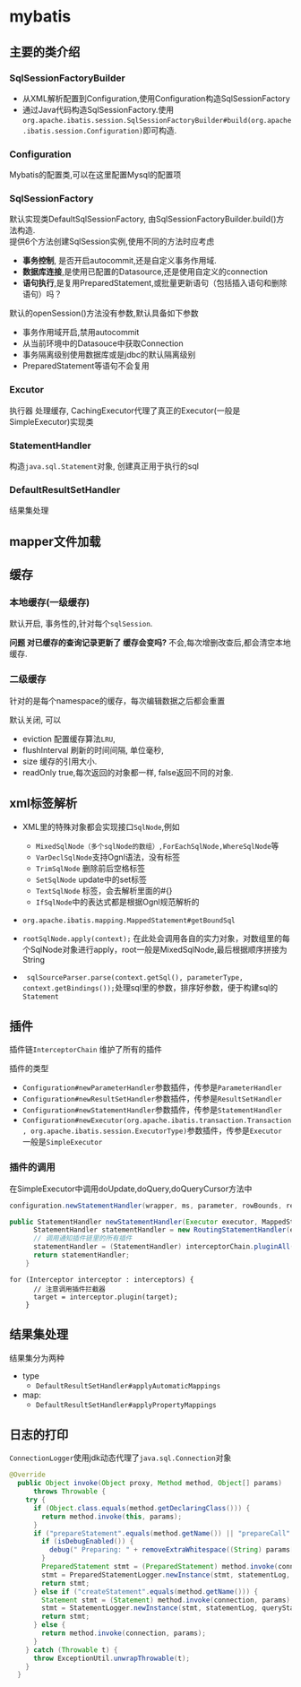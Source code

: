 # mybatis

## 主要的类介绍
### SqlSessionFactoryBuilder
- 从XML解析配置到Configuration,使用Configuration构造SqlSessionFactory
- 通过Java代码构造SqlSessionFactory.使用`org.apache.ibatis.session.SqlSessionFactoryBuilder#build(org.apache.ibatis.session.Configuration)`即可构造.

### Configuration 
Mybatis的配置类,可以在这里配置Mysql的配置项

### SqlSessionFactory
默认实现类DefaultSqlSessionFactory, 由SqlSessionFactoryBuilder.build()方法构造.   
提供6个方法创建SqlSession实例,使用不同的方法时应考虑
- **事务控制**, 是否开启autocommit,还是自定义事务作用域.
- **数据库连接**,是使用已配置的Datasource,还是使用自定义的connection
- **语句执行**,是复用PreparedStatement,或批量更新语句（包括插入语句和删除语句）吗？

默认的openSession()方法没有参数,默认具备如下参数
- 事务作用域开启,禁用autocommit
- 从当前环境中的Datasouce中获取Connection
- 事务隔离级别使用数据库或是jdbc的默认隔离级别
- PreparedStatement等语句不会复用


### Excutor
执行器
处理缓存, CachingExecutor代理了真正的Executor(一般是SimpleExecutor)实现类


### StatementHandler
构造`java.sql.Statement`对象, 创建真正用于执行的sql

### DefaultResultSetHandler
结果集处理


## mapper文件加载

## 缓存
### 本地缓存(一级缓存)
默认开启, 事务性的,针对每个`sqlSession`.

**问题 对已缓存的查询记录更新了 缓存会变吗?**
不会,每次增删改查后,都会清空本地缓存.

### 二级缓存

针对的是每个namespace的缓存，每次编辑数据之后都会重置

默认关闭, 可以

- eviction 配置缓存算法`LRU`, 
- flushInterval 刷新的时间间隔, 单位毫秒, 
- size 缓存的引用大小.
- readOnly true,每次返回的对象都一样, false返回不同的对象. 



## xml标签解析

- XML里的特殊对象都会实现接口`SqlNode`,例如

  - `MixedSqlNode（多个sqlNode的数组）,ForEachSqlNode,WhereSqlNode`等
  - `VarDeclSqlNode`支持Ognl语法，没有标签
  - `TrimSqlNode` 删除前后空格标签
  - `SetSqlNode` update中的set标签
  - `TextSqlNode` <sql>标签，会去解析里面的#{}
  - `IfSqlNode`中的表达式都是根据Ognl规范解析的
  
- `org.apache.ibatis.mapping.MappedStatement#getBoundSql ` 
-  `rootSqlNode.apply(context);` 在此处会调用各自的实力对象，对数组里的每个SqlNode对象进行apply，root一般是MixedSqlNode,最后根据顺序拼接为String
   
  - ` sqlSourceParser.parse(context.getSql(), parameterType, context.getBindings());`处理sql里的参数，排序好参数，便于构建sql的`Statement`



## 插件

插件链`InterceptorChain` 维护了所有的插件

插件的类型

- `Configuration#newParameterHandler`参数插件，传参是`ParameterHandler`
- `Configuration#newResultSetHandler`参数插件，传参是`ResultSetHandler`
-  `Configuration#newStatementHandler`参数插件，传参是`StatementHandler`
-  `Configuration#newExecutor(org.apache.ibatis.transaction.Transaction, org.apache.ibatis.session.ExecutorType)`参数插件，传参是`Executor` 一般是`SimpleExecutor`

### 插件的调用

在SimpleExecutor中调用doUpdate,doQuery,doQueryCursor方法中

```java
configuration.newStatementHandler(wrapper, ms, parameter, rowBounds, resultHandler, boundSql);
```
```java
public StatementHandler newStatementHandler(Executor executor, MappedStatement mappedStatement, Object parameterObject, RowBounds rowBounds, ResultHandler resultHandler, BoundSql boundSql) {
      StatementHandler statementHandler = new RoutingStatementHandler(executor, mappedStatement, parameterObject, rowBounds, resultHandler, boundSql);
      // 调用通知插件链里的所有插件
      statementHandler = (StatementHandler) interceptorChain.pluginAll(statementHandler);
      return statementHandler;
    }
```

```
for (Interceptor interceptor : interceptors) {
	  // 注意调用插件拦截器
      target = interceptor.plugin(target);
    }
```


## 结果集处理

结果集分为两种

- type
  - `DefaultResultSetHandler#applyAutomaticMappings`
- map: 
  - `DefaultResultSetHandler#applyPropertyMappings`



## 日志的打印

`ConnectionLogger`使用jdk动态代理了`java.sql.Connection`对象

```java
@Override
  public Object invoke(Object proxy, Method method, Object[] params)
      throws Throwable {
    try {
      if (Object.class.equals(method.getDeclaringClass())) {
        return method.invoke(this, params);
      }
      if ("prepareStatement".equals(method.getName()) || "prepareCall".equals(method.getName())) {
        if (isDebugEnabled()) {
          debug(" Preparing: " + removeExtraWhitespace((String) params[0]), true);
        }
        PreparedStatement stmt = (PreparedStatement) method.invoke(connection, params);
        stmt = PreparedStatementLogger.newInstance(stmt, statementLog, queryStack);
        return stmt;
      } else if ("createStatement".equals(method.getName())) {
        Statement stmt = (Statement) method.invoke(connection, params);
        stmt = StatementLogger.newInstance(stmt, statementLog, queryStack);
        return stmt;
      } else {
        return method.invoke(connection, params);
      }
    } catch (Throwable t) {
      throw ExceptionUtil.unwrapThrowable(t);
    }
  }
```



[^未完待续]: 。。。。。。。

